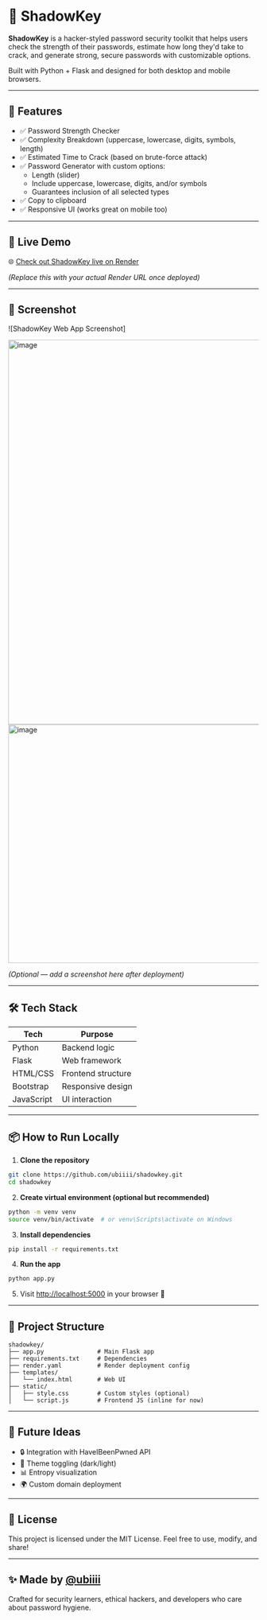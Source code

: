 
# 🔐 ShadowKey

**ShadowKey** is a hacker-styled password security toolkit that helps users check the strength of their passwords, estimate how long they'd take to crack, and generate strong, secure passwords with customizable options.

Built with Python + Flask and designed for both desktop and mobile browsers.

---

## 🚀 Features

- ✅ Password Strength Checker  
- ✅ Complexity Breakdown (uppercase, lowercase, digits, symbols, length)  
- ✅ Estimated Time to Crack (based on brute-force attack)  
- ✅ Password Generator with custom options:
  - Length (slider)
  - Include uppercase, lowercase, digits, and/or symbols
  - Guarantees inclusion of all selected types
- ✅ Copy to clipboard
- ✅ Responsive UI (works great on mobile too)

---

## 🧪 Live Demo

🌐 [Check out ShadowKey live on Render]([https://your-render-app-url.com](https://shadowkey-yz4y.onrender.com/))

*(Replace this with your actual Render URL once deployed)*

---

## 📸 Screenshot

![ShadowKey Web App Screenshot]

<img width="1450" height="774" alt="image" src="https://github.com/user-attachments/assets/1105dcee-4711-4e32-804a-ccb1586ab02f" />

<img width="1399" height="480" alt="image" src="https://github.com/user-attachments/assets/2b8acd2a-6da8-46ee-86ac-7a35ae17f10f" />

*(Optional — add a screenshot here after deployment)*

---

## 🛠️ Tech Stack

| Tech       | Purpose              |
|------------|----------------------|
| Python     | Backend logic        |
| Flask      | Web framework        |
| HTML/CSS   | Frontend structure   |
| Bootstrap  | Responsive design    |
| JavaScript | UI interaction       |

---

## 📦 How to Run Locally

1. **Clone the repository**  
```bash
git clone https://github.com/ubiiii/shadowkey.git
cd shadowkey
```

2. **Create virtual environment (optional but recommended)**  
```bash
python -m venv venv
source venv/bin/activate  # or venv\Scripts\activate on Windows
```

3. **Install dependencies**  
```bash
pip install -r requirements.txt
```

4. **Run the app**  
```bash
python app.py
```

5. Visit [http://localhost:5000](http://localhost:5000) in your browser 🎉

---

## 📂 Project Structure

```
shadowkey/
├── app.py               # Main Flask app
├── requirements.txt     # Dependencies
├── render.yaml          # Render deployment config
├── templates/
│   └── index.html       # Web UI
├── static/
│   ├── style.css        # Custom styles (optional)
│   └── script.js        # Frontend JS (inline for now)
```

---

## 🧠 Future Ideas

- 🔒 Integration with HaveIBeenPwned API
- 🎨 Theme toggling (dark/light)
- 📊 Entropy visualization
- 🌍 Custom domain deployment

---

## 📜 License

This project is licensed under the MIT License. Feel free to use, modify, and share!

---

## ✨ Made by [@ubiiii](https://github.com/ubiiii)

Crafted for security learners, ethical hackers, and developers who care about password hygiene.
